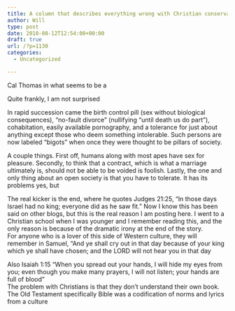 ```yaml
---
title: A column that describes everything wrong with Christian conservatism
author: Will
type: post
date: 2010-08-12T12:54:00+00:00
draft: true
url: /?p=1130
categories:
  - Uncategorized

---
```

Cal Thomas in what seems to be a 

Quite frankly, I am not surprised

In rapid succession came the birth control pill (sex without biological consequences), “no-fault divorce” (nullifying “until death us do part”), cohabitation, easily available pornography, and a tolerance for just about anything except those who deem something intolerable. Such persons are now labeled “bigots” when once they were thought to be pillars of society.

A couple things. First off, humans along with most apes have sex for pleasure. Secondly, to think that a contract, which is what a marriage ultimately is, should not be able to be voided is foolish. Lastly, the one and only thing about an open society is that you have to tolerate. It has its problems yes, but 

The real kicker is the end, where he quotes Judges 21:25, “In those days Israel had no king; everyone did as he saw fit.” Now I know this has been said on other blogs, but this is the real reason I am posting here. I went to a Christian school when I was younger and I remember reading this, and the only reason is because of the dramatic irony at the end of the story.  
For anyone who is a lover of this side of Western culture, they will remember in Samuel, “And ye shall cry out in that day because of your king which ye shall have chosen; and the LORD will not hear you in that day 

Also Isaiah 1:15 “When you spread out your hands, I will hide my eyes from you; even though you make many prayers, I will not listen; your hands are full of blood”  
The problem with Christians is that they don’t understand their own book. The Old Testament specifically Bible was a codification of norms and lyrics from a culture